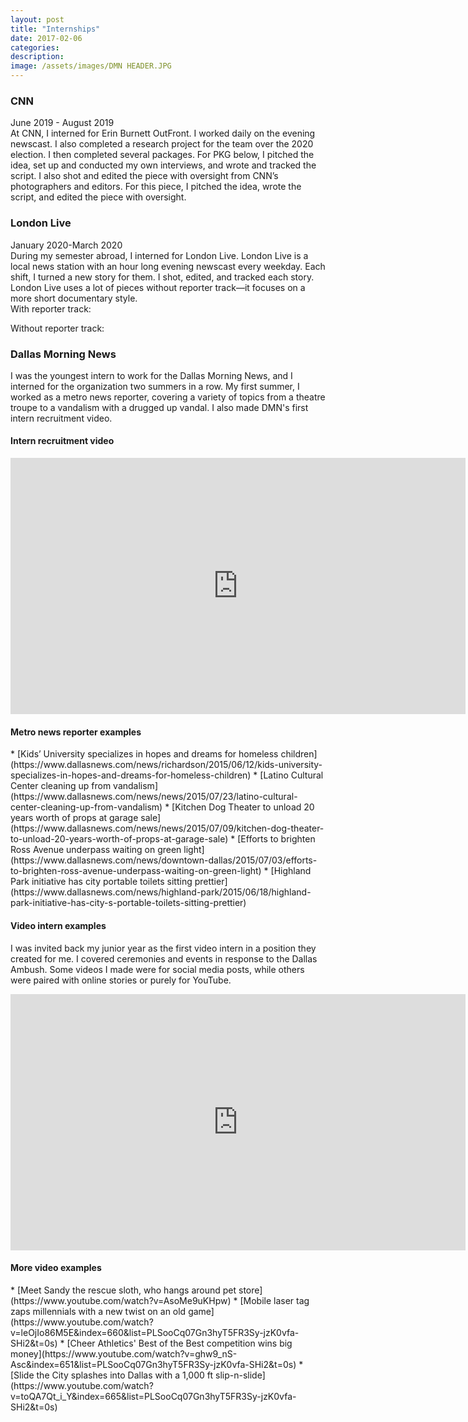 ```yaml
---
layout: post
title: "Internships"
date: 2017-02-06
categories:
description:
image: /assets/images/DMN HEADER.JPG
---
```

<h3>CNN</h3>
June 2019  - August 2019
<div>
</div>
At CNN, I interned for Erin Burnett OutFront. I worked daily on the evening newscast. I also completed a research project for the team over the 2020 election. I then completed several packages. For PKG below, I pitched the idea, set up and conducted my own interviews, and wrote and tracked the script. I also shot and edited the piece with oversight from CNN’s photographers and editors. For this piece, I pitched the idea, wrote the script, and edited the piece with oversight.

<h3>London Live</h3>
January 2020-March 2020
<div>
</div>
During my semester abroad, I interned for London Live. London Live is a local news station with an hour long evening newscast every weekday. Each shift, I turned a new story for them. I shot, edited, and tracked each story. London Live uses a lot of pieces without reporter track—it focuses on a more short documentary style.
<div>
</div>
With reporter track:

Without reporter track:

<h3>Dallas Morning News</h3>

I was the youngest intern to work for the Dallas Morning News, and I interned for the organization two summers in a row. My first summer, I worked as a metro news reporter, covering a variety of topics from a theatre troupe to a vandalism with a drugged up vandal. I also made DMN's first intern recruitment video.
<div>
</div>

<h4>Intern recruitment video</h4>
<iframe width="728" height="410" src="https://www.youtube.com/embed/HQjhobrk-hE" frameborder="0" allow="accelerometer; autoplay; encrypted-media; gyroscope; picture-in-picture" allowfullscreen></iframe>

<h4>Metro news reporter examples</h4>
* [Kids’ University specializes in hopes and dreams for homeless children](https://www.dallasnews.com/news/richardson/2015/06/12/kids-university-specializes-in-hopes-and-dreams-for-homeless-children)
* [Latino Cultural Center cleaning up from vandalism](https://www.dallasnews.com/news/news/2015/07/23/latino-cultural-center-cleaning-up-from-vandalism)
* [Kitchen Dog Theater to unload 20 years worth of props at garage sale](https://www.dallasnews.com/news/news/2015/07/09/kitchen-dog-theater-to-unload-20-years-worth-of-props-at-garage-sale)
* [Efforts to brighten Ross Avenue underpass waiting on green light](https://www.dallasnews.com/news/downtown-dallas/2015/07/03/efforts-to-brighten-ross-avenue-underpass-waiting-on-green-light)
* [Highland Park initiative has city portable toilets sitting prettier](https://www.dallasnews.com/news/highland-park/2015/06/18/highland-park-initiative-has-city-s-portable-toilets-sitting-prettier)
<h4>Video intern examples</h4>
<div>
</div>

I was invited back my junior year as the first video intern in a position they created for me. I covered ceremonies and events in response to the Dallas Ambush. Some videos I made were for social media posts, while others were paired with online stories or purely for YouTube.
<div>
</div>

<iframe width="728" height="410" src="https://www.youtube.com/embed/xfgEZlCdGUg" frameborder="0" allow="accelerometer; autoplay; encrypted-media; gyroscope; picture-in-picture" allowfullscreen></iframe>

<h4>More video examples</h4>
* [Meet Sandy the rescue sloth, who hangs around pet store](https://www.youtube.com/watch?v=AsoMe9uKHpw)
* [Mobile laser tag zaps millennials with a new twist on an old game](https://www.youtube.com/watch?v=leOjIo86M5E&index=660&list=PLSooCq07Gn3hyT5FR3Sy-jzK0vfa-SHi2&t=0s)
* [Cheer Athletics' Best of the Best competition wins big money](https://www.youtube.com/watch?v=ghw9_nS-Asc&index=651&list=PLSooCq07Gn3hyT5FR3Sy-jzK0vfa-SHi2&t=0s)
* [Slide the City splashes into Dallas with a 1,000 ft slip-n-slide](https://www.youtube.com/watch?v=toQA7Qt_i_Y&index=665&list=PLSooCq07Gn3hyT5FR3Sy-jzK0vfa-SHi2&t=0s)

